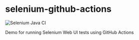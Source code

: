 # selenium-github-actions
![Selenium Java CI](https://github.com/moatazeldebsy/selenium-github-actions/workflows/Selenium%20Java%20CI/badge.svg)

Demo for running Selenium Web UI tests using GitHub Actions
